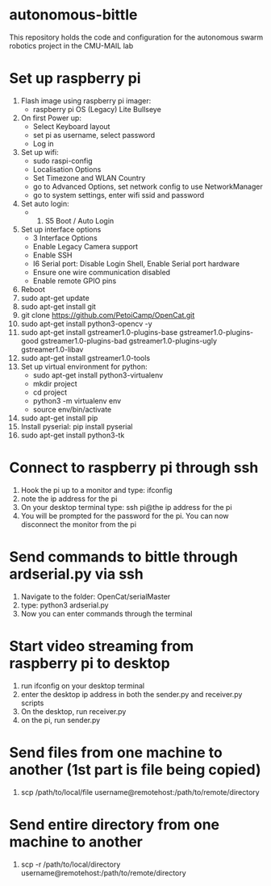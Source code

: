 # autonomous-bittle
This repository holds the code and configuration for the autonomous swarm robotics project in the CMU-MAIL lab

# Set up raspberry pi
1. Flash image using raspberry pi imager:
   - raspberry pi OS (Legacy) Lite Bullseye
2. On first Power up:
   - Select Keyboard layout
   - set pi as username, select password
   - Log in
3. Set up wifi:
   - sudo raspi-config
   - Localisation Options
   - Set Timezone and WLAN Country
   - go to Advanced Options, set network config to use NetworkManager
   - go to system settings, enter wifi ssid and password
5. Set auto login:
   - 1. S5 Boot / Auto Login
6. Set up interface options
   - 3 Interface Options
   - Enable Legacy Camera support
   - Enable SSH
   - I6 Serial port: Disable Login Shell, Enable Serial port hardware
   - Ensure one wire communication disabled
   - Enable remote GPIO pins
7. Reboot
8. sudo apt-get update 
9. sudo apt-get install git
10. git clone https://github.com/PetoiCamp/OpenCat.git
11. sudo apt-get install python3-opencv -y
12. sudo apt-get install gstreamer1.0-plugins-base gstreamer1.0-plugins-good gstreamer1.0-plugins-bad gstreamer1.0-plugins-ugly gstreamer1.0-libav
13. sudo apt-get install gstreamer1.0-tools
14. Set up virtual environment for python:
    - sudo apt-get install python3-virtualenv
    - mkdir project
    - cd project
    - python3 -m virtualenv env
    - source env/bin/activate
15. sudo apt-get install pip
16. Install pyserial: pip install pyserial
17. sudo apt-get install python3-tk

# Connect to raspberry pi through ssh
1. Hook the pi up to a monitor and type: ifconfig
2. note the ip address for the pi
3. On your desktop terminal type: ssh pi@the ip address for the pi
4. You will be prompted for the password for the pi. You can now disconnect the monitor from the pi

# Send commands to bittle through ardserial.py via ssh
1. Navigate to the folder: OpenCat/serialMaster
2. type: python3 ardserial.py
3. Now you can enter commands through the terminal

# Start video streaming from raspberry pi to desktop
1. run ifconfig on your desktop terminal
2. enter the desktop ip address in both the sender.py and receiver.py scripts
3. On the desktop, run receiver.py
4. on the pi, run sender.py

# Send files from one machine to another (1st part is file being copied)
1. scp /path/to/local/file username@remotehost:/path/to/remote/directory

# Send entire directory from one machine to another
1. scp -r /path/to/local/directory username@remotehost:/path/to/remote/directory


